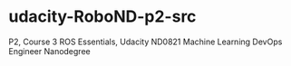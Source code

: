 # udacity-RoboND-p2-src
P2, Course 3 ROS Essentials, Udacity ND0821 Machine Learning DevOps Engineer Nanodegree
